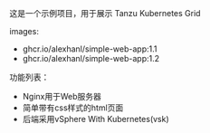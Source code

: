 这是一个示例项目，用于展示 Tanzu Kubernetes Grid

images: 
- ghcr.io/alexhanl/simple-web-app:1.1
- ghcr.io/alexhanl/simple-web-app:1.2

功能列表：
- Nginx用于Web服务器
- 简单带有css样式的html页面
- 后端采用vSphere With Kubernetes(vsk)
